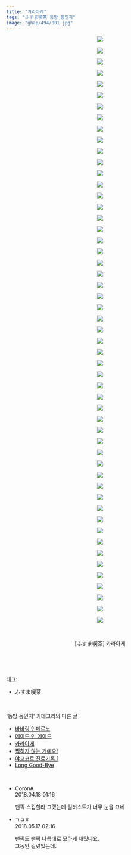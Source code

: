 ```yaml
---
title: "카라아게"
tags: "ふすま喫茶 동방_동인지"
image: "ghap/494/001.jpg"
---
```

<div class="article">
<p style="text-align: center; clear: none; float: none;"><img src="{{ site.nasurl }}/ghap/494/001.jpg"/></p>
<p style="text-align: center; clear: none; float: none;"><img src="{{ site.nasurl }}/ghap/494/002.jpg"/></p>
<p style="text-align: center; clear: none; float: none;"><img src="{{ site.nasurl }}/ghap/494/003.jpg"/></p>
<p style="text-align: center; clear: none; float: none;"><img src="{{ site.nasurl }}/ghap/494/004.jpg"/></p>
<p style="text-align: center; clear: none; float: none;"><img src="{{ site.nasurl }}/ghap/494/005.jpg"/></p>
<p style="text-align: center; clear: none; float: none;"><img src="{{ site.nasurl }}/ghap/494/006.jpg"/></p>
<p style="text-align: center; clear: none; float: none;"><img src="{{ site.nasurl }}/ghap/494/007.jpg"/></p>
<p style="text-align: center; clear: none; float: none;"><img src="{{ site.nasurl }}/ghap/494/008.jpg"/></p>
<p style="text-align: center; clear: none; float: none;"><img src="{{ site.nasurl }}/ghap/494/009.jpg"/></p>
<p style="text-align: center; clear: none; float: none;"><img src="{{ site.nasurl }}/ghap/494/010.jpg"/></p>
<p style="text-align: center; clear: none; float: none;"><img src="{{ site.nasurl }}/ghap/494/011.jpg"/></p>
<p style="text-align: center; clear: none; float: none;"><img src="{{ site.nasurl }}/ghap/494/012.jpg"/></p>
<p style="text-align: center; clear: none; float: none;"><img src="{{ site.nasurl }}/ghap/494/013.jpg"/></p>
<p style="text-align: center; clear: none; float: none;"><img src="{{ site.nasurl }}/ghap/494/014.jpg"/></p>
<p style="text-align: center; clear: none; float: none;"><img src="{{ site.nasurl }}/ghap/494/015.jpg"/></p>
<p style="text-align: center; clear: none; float: none;"><img src="{{ site.nasurl }}/ghap/494/016.jpg"/></p>
<p style="text-align: center; clear: none; float: none;"><img src="{{ site.nasurl }}/ghap/494/017.jpg"/></p>
<p style="text-align: center; clear: none; float: none;"><img src="{{ site.nasurl }}/ghap/494/018.jpg"/></p>
<p style="text-align: center; clear: none; float: none;"><img src="{{ site.nasurl }}/ghap/494/019.jpg"/></p>
<p style="text-align: center; clear: none; float: none;"><img src="{{ site.nasurl }}/ghap/494/020.jpg"/></p>
<p style="text-align: center; clear: none; float: none;"><img src="{{ site.nasurl }}/ghap/494/021.jpg"/></p>
<p style="text-align: center; clear: none; float: none;"><img src="{{ site.nasurl }}/ghap/494/022.jpg"/></p>
<p style="text-align: center; clear: none; float: none;"><img src="{{ site.nasurl }}/ghap/494/023.jpg"/></p>
<p style="text-align: center; clear: none; float: none;"><img src="{{ site.nasurl }}/ghap/494/024.jpg"/></p>
<p style="text-align: center; clear: none; float: none;"><img src="{{ site.nasurl }}/ghap/494/025.jpg"/></p>
<p style="text-align: center; clear: none; float: none;"><img src="{{ site.nasurl }}/ghap/494/026.jpg"/></p>
<p style="text-align: center; clear: none; float: none;"><img src="{{ site.nasurl }}/ghap/494/027.jpg"/></p>
<p style="text-align: center; clear: none; float: none;"><img src="{{ site.nasurl }}/ghap/494/028.jpg"/></p>
<p style="text-align: center; clear: none; float: none;"><img src="{{ site.nasurl }}/ghap/494/029.jpg"/></p>
<p style="text-align: center; clear: none; float: none;"><img src="{{ site.nasurl }}/ghap/494/030.jpg"/></p>
<p style="text-align: center; clear: none; float: none;"><img src="{{ site.nasurl }}/ghap/494/031.jpg"/></p>
<p style="text-align: center; clear: none; float: none;"><img src="{{ site.nasurl }}/ghap/494/032.jpg"/></p>
<p style="text-align: center; clear: none; float: none;"><img src="{{ site.nasurl }}/ghap/494/033.jpg"/></p>
<p style="text-align: center; clear: none; float: none;"><img src="{{ site.nasurl }}/ghap/494/034.jpg"/></p>
<p style="text-align: center; clear: none; float: none;"><img src="{{ site.nasurl }}/ghap/494/035.jpg"/></p>
<p style="text-align: center; clear: none; float: none;"><img src="{{ site.nasurl }}/ghap/494/036.jpg"/></p>
<p style="text-align: center; clear: none; float: none;"><img src="{{ site.nasurl }}/ghap/494/037.jpg"/></p>
<p style="text-align: center; clear: none; float: none;"><img src="{{ site.nasurl }}/ghap/494/038.jpg"/></p>
<p style="text-align: center; clear: none; float: none;"><img src="{{ site.nasurl }}/ghap/494/039.jpg"/></p>
<p style="text-align: center; clear: none; float: none;"><img src="{{ site.nasurl }}/ghap/494/040.jpg"/></p>
<p style="text-align: center; clear: none; float: none;"><img src="{{ site.nasurl }}/ghap/494/041.jpg"/></p>
<p style="text-align: center; clear: none; float: none;"><img src="{{ site.nasurl }}/ghap/494/042.jpg"/></p>
<p style="text-align: center; clear: none; float: none;"><img src="{{ site.nasurl }}/ghap/494/043.jpg"/></p>
<p style="text-align: center; clear: none; float: none;"><img src="{{ site.nasurl }}/ghap/494/044.jpg"/></p>
<p style="text-align: center; clear: none; float: none;"><img src="{{ site.nasurl }}/ghap/494/045.jpg"/></p>
<p style="text-align: center; clear: none; float: none;"><img src="{{ site.nasurl }}/ghap/494/046.jpg"/></p>
<p style="text-align: center; clear: none; float: none;"><img src="{{ site.nasurl }}/ghap/494/047.jpg"/></p>
<p style="text-align: center; clear: none; float: none;"><img src="{{ site.nasurl }}/ghap/494/048.jpg"/></p>
<p style="text-align: center; clear: none; float: none;"><img src="{{ site.nasurl }}/ghap/494/049.jpg"/></p>
<p style="text-align: center; clear: none; float: none;"><img src="{{ site.nasurl }}/ghap/494/050.jpg"/></p>
<p style="text-align: center; clear: none; float: none;"><img src="{{ site.nasurl }}/ghap/494/051.jpg"/></p>
<p style="text-align: center; clear: none; float: none;"><img src="{{ site.nasurl }}/ghap/494/052.jpg"/></p>
<p style="text-align: center; clear: none; float: none;"><img src="{{ site.nasurl }}/ghap/494/053.jpg"/></p>
<p style="text-align: center; clear: none; float: none;"><br/></p>
<p style="text-align: center; clear: none; float: none;">[ふすま喫茶] 카라아게</p>
<p><br/></p>
</div><br/>
<div class="tagTrail">
<p>태그: </p>
<ul>
<li>ふすま喫茶</li>
</ul>
</div><br/>
<div class="another">
<p>'동방 동인지' 카테고리의 다른 글</p>
<ul>
<li><a href="/2016-06-22-ghap_496">바바링 인페르노</a></li>
<li><a href="/2016-06-22-ghap_495">메이드 인 메이드</a></li>
<li><a href="/2016-06-22-ghap_494">카라아게</a></li>
<li><a href="/2016-06-22-ghap_493">찍히지 않는 거예요!</a></li>
<li><a href="/2016-06-22-ghap_492">야고코로 진료기록 1</a></li>
<li><a href="/2016-06-22-ghap_491">Long Good-Bye</a></li>
</ul>
</div><br/>
<div class="cb_module cb_fluid">
<div class="cb_wrt cb_profile">
<div class="comment">
<ul>
<li class="cb_thumb_off" id="comment15240557">
<div class="cb_comment_area">
<div class="cb_info_area">
<div class="cb_section">
<span class="cb_nick_name">CoronA</span>
</div>
<div class="cb_section">
<span class="cb_date">2018.04.18 01:16 </span>
</div>
</div>
<div class="cb_dsc_comment">
<p class="cb_dsc">
											팬픽 스킵할라 그랬는데 일러스트가 너무 눈을 끄네
										</p>
</div>
</div></li>
<li class="cb_thumb_off" id="comment15257519">
<div class="cb_comment_area">
<div class="cb_info_area">
<div class="cb_section">
<span class="cb_nick_name">ㄱㅁㅎ</span>
</div>
<div class="cb_section">
<span class="cb_date">2018.05.17 02:16 </span>
</div>
</div>
<div class="cb_dsc_comment">
<p class="cb_dsc">
											팬픽도 팬픽 나름대로 묘하게 재밌네요.<br/>
그동안 걸렀었는데.
										</p>
</div>
</div></li>
</ul>
</div>
</div><!-- commentList close -->
</div><br/>

